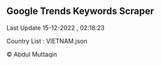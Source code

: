 

## Google Trends Keywords Scraper 
 
Last Update 15-12-2022 , 02:18:23

Country List :
VIETNAM.json



© Abdul Muttaqin 
